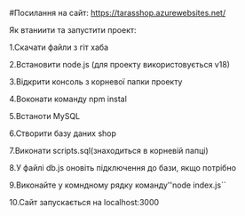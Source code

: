 #Посилання на сайт: https://tarasshop.azurewebsites.net/

Як втаниити та запустити проект:

1.Скачати файли з гіт хаба

2.Встановити node.js (для проекту використовується v18)

3.Відкрити консоль з корневої папки проекту

4.Воконати команду npm instal

5.Встаноти MySQL

6.Створити базу даних shop

7.Виконати scripts.sql(знаходиться в корневій папці)

8.У файлі db.js оновіть підключення до бази, якщо потрібно

9.Виконайте у комндному рядку команду''node index.js``

10.Сайт запускається на localhost:3000

